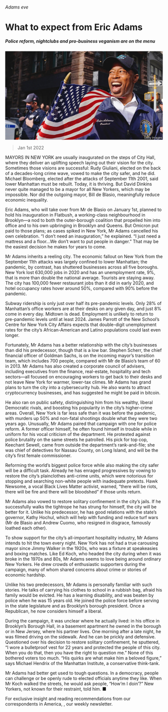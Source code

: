 ###### Adams eve

# What to expect from Eric Adams 

##### Police reform, nightclubs and pro-business veganism are on the menu 

![image](images/20220101_USP004_0.jpg) 

> Jan 1st 2022 

MAYORS IN NEW YORK are usually inaugurated on the steps of City Hall, where they deliver an uplifting speech laying out their vision for the city. Sometimes those visions are successful: Rudy Giuliani, elected on the back of a decades-long crime wave, vowed to make the city safer, and he did. Michael Bloomberg, elected after the attacks of September 11th 2001, said lower Manhattan must be rebuilt. Today, it is thriving. But David Dinkins never quite managed to be a mayor for all New Yorkers, which may be impossible. Nor did the outgoing mayor, Bill de Blasio, meaningfully reduce economic inequality.

Eric Adams, who will take over from Mr de Blasio on January 1st, planned to hold his inauguration in Flatbush, a working-class neighbourhood in Brooklyn—a nod to both the outer-borough coalition that propelled him into office and to his own upbringing in Brooklyn and Queens. But Omicron put paid to those plans; as cases spiked in New York, Mr Adams cancelled his own celebration. “I don’t need an inauguration,” he explained. “I just need a mattress and a floor…We don’t want to put people in danger.” That may be the easiest decision he makes for years to come.


Mr Adams inherits a reeling city. The economic fallout on New York from the September 11th attacks was largely confined to lower Manhattan; the pandemic, by contrast, has shuttered businesses across all five boroughs. New York lost 630,000 jobs in 2020 and has an unemployment rate, 9%, that is more than double the national average. Tourists are staying away. The city has 100,000 fewer restaurant jobs than it did in early 2020, and hotel occupancy rates hover around 50%, compared with 90% before the pandemic.

Subway ridership is only just over half its pre-pandemic levels. Only 28% of Manhattan’s office workers are at their desks on any given day, and just 8% come in every day. Midtown is dead. Employment is unlikely to return to pre-pandemic levels until at least 2024. James Parrott of the New School’s Centre for New York City Affairs expects that double-digit unemployment rates for the city’s African-American and Latino populations could last even longer.

Fortunately, Mr Adams has a better relationship with the city’s businesses than did his predecessor, though that is a low bar. Stephen Scherr, the chief financial officer of Goldman Sachs, is on the incoming mayor’s transition team, which includes 700 people, compared with Mr de Blasio’s team of 60 in 2013. Mr Adams has also created a corporate council of advisers, including executives from the finance, real-estate, hospitality and tech sectors—all focused on encouraging workers to get back to their desks and not leave New York for warmer, lower-tax climes. Mr Adams has grand plans to turn the city into a cybersecurity hub. He also wants to attract cryptocurrency businesses, and has suggested he might be paid in bitcoin.

He also ran on public safety, distinguishing him from his wealthy, liberal Democratic rivals, and boosting his popularity in the city’s higher-crime areas. Overall, New York is far less safe than it was before the pandemic, with murders up 50% and non-fatal shootings double what they were two years ago. Unusually, Mr Adams paired that campaign with one for police reform. A former officer himself, he often found himself in trouble while in uniform for his vocal criticism of the department. He protested against police brutality on the same streets he patrolled. His pick for top cop, Keechant Sewell, came from outside the department’s rank-and-file; she was chief of detectives for Nassau County, on Long Island, and will be the city’s first female commissioner.

Reforming the world’s biggest police force while also making the city safer will be a difficult task. Already he has enraged progressives by vowing to restore the city’s plainclothes anti-crime units, which were notorious for stopping and searching non-white people with inadequate pretexts. Hawk Newsome, a vocal Black Lives Matter activist, warned, “there will be riots, there will be fire and there will be bloodshed” if those units return.

Mr Adams also vowed to restore solitary confinement in the city’s jails. If he successfully walks the tightrope he has strung for himself, the city will be better for it. Unlike his predecessor, he has good relations with the state’s governor, Kathy Hochul, which will help with funding and reduce turf wars (Mr de Blasio and Andrew Cuomo, who resigned in disgrace, famously loathed each other).

To show support for the city’s all-important hospitality industry, Mr Adams intends to hit the town every night. New York has not had a true carousing mayor since Jimmy Walker in the 1920s, who was a fixture at speakeasies and boxing matches. Like Ed Koch, who headed the city during when it was broke in the 1970s and 80s, Mr Adams seems to love being around ordinary New Yorkers. He drew crowds of enthusiastic supporters during the campaign, many of whom shared concerns about crime or stories of economic hardship.

Unlike his two predecessors, Mr Adams is personally familiar with such stories. He talks of carrying his clothes to school in a rubbish bag, afraid his family would be evicted. He has a learning disability, and was beaten by police when he was 15 years old. He joined the police force before serving in the state legislature and as Brooklyn’s borough president. Once a Republican, he now considers himself a liberal.

During the campaign, it was unclear where he actually lived: in his office in Brooklyn’s Borough Hall, in a basement apartment he owned in the borough or in New Jersey, where his partner lives. One morning after a late night, he was filmed driving on the sidewalk. And he can be prickly and defensive. Questioned over his decision to restore solitary confinement, he sputtered, “I wore a bulletproof vest for 22 years and protected the people of this city. When you do that, then you have the right to question me.” None of this bothered voters too much. “His quirks are what make him a beloved figure,” says Michael Hendrix of the Manhattan Institute, a conservative think-tank.

Mr Adams had better get used to tough questions. In a democracy, people can challenge or be openly rude to elected officials anytime they like. When Mr Koch walked the streets, he would ask people, “How’m I doin’?” New Yorkers, not known for their restraint, told him. ■

For exclusive insight and reading recommendations from our correspondents in America, , our weekly newsletter.

